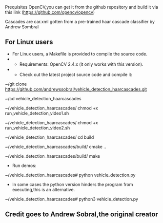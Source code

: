 Prequisites OpenCV,you can get it from the github repository and build it via this link (https://github.com/opencv/opencv)

Cascades are car.xml gotten from a pre-trained haar cascade classifier by Andrew Sombral

For Linux users
-----------------
* For Linux users, a Makefile is provided to compile the source code.
* * Requirements: OpenCV 2.4.x (it only works with this version).
* * Check out the latest project source code and compile it:

~/git clone https://github.com/andrewssobral/vehicle_detection_haarcascades.git

~/cd vehicle_detection_haarcascades

~/vehicle_detection_haarcascades/ chmod +x run_vehicle_detection_video1.sh

~/vehicle_detection_haarcascades/ chmod +x run_vehicle_detection_video2.sh

~/vehicle_detection_haarcascades/ cd build

~/vehicle_detection_haarcascades/build/ cmake ..

~/vehicle_detection_haarcascades/build/ make

* Run demos:

~/vehicle_detection_haarcascades# python vehicle_detection.py

* In some cases the python version hinders the program from executing,this is an alternative.

~/vehicle_detection_haarcascades# python3 vehicle_detection.py

## Credit goes to Andrew Sobral,the original creator

